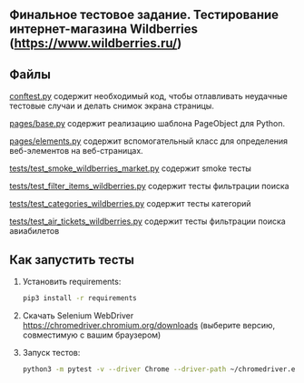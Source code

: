 Финальное тестовое задание.
Тестирование интернет-магазина Wildberries (https://www.wildberries.ru/)
-----

Файлы
-----

[conftest.py](conftest.py) содержит необходимый код, чтобы отлавливать неудачные тестовые случаи и делать снимок экрана
страницы.

[pages/base.py](pages/base.py) содержит реализацию шаблона PageObject для Python.

[pages/elements.py](pages/elements.py) содержит вспомогательный класс для определения веб-элементов на веб-страницах.

[tests/test_smoke_wildberries_market.py](tests/test_smoke_wildberries_market.py) содержит smoke тесты

[tests/test_filter_items_wildberries.py](tests/test_filter_items_wildberries.py) содержит тесты фильтрации поиска

[tests/test_categories_wildberries.py](tests/test_categories_wildberries.py) содержит тесты категорий

[tests/test_air_tickets_wildberries.py](tests/test_air_tickets_wildberries.py) содержит тесты фильтрации поиска авиабилетов


Как запустить тесты
----------------

1) Установить requirements:

    ```bash
    pip3 install -r requirements
    ```

2) Скачать Selenium WebDriver https://chromedriver.chromium.org/downloads (выберите версию, совместимую с вашим браузером)

3) Запуск тестов:

    ```bash
    python3 -m pytest -v --driver Chrome --driver-path ~/chromedriver.exe tests/*
    ```

